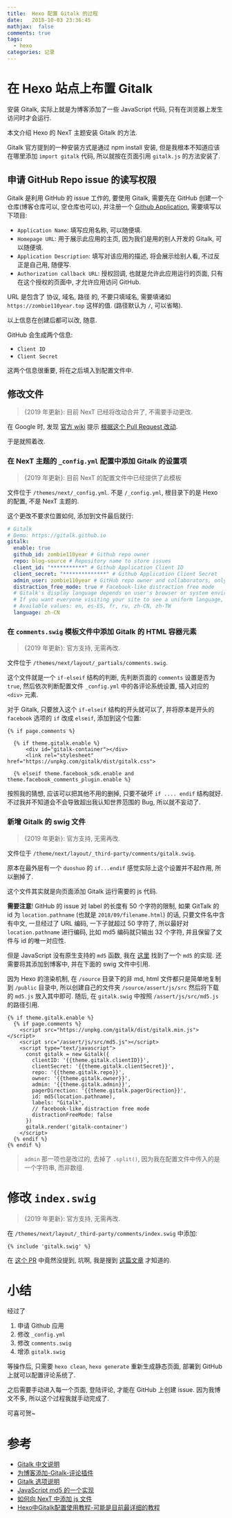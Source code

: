 ```yaml
---
title:  Hexo 配置 Gitalk 的过程
date:   2018-10-03 23:36:45
mathjax:  false
comments: true
tags:
  - hexo
categories: 记录
---
```


# 在 Hexo 站点上布置 Gitalk

安装 Gitalk, 实际上就是为博客添加了一些 JavaScript 代码, 只有在浏览器上发生访问时才会运行.

本文介绍 Hexo 的 NexT 主题安装 Gitalk 的方法.

Gitalk 官方提到的一种安装方式是通过 npm install 安装, 但是我根本不知道应该在哪里添加 `import gitalk` 代码, 所以就按在页面引用 `gitalk.js` 的方法安装了.

<!--more-->

## 申请 GitHub Repo issue 的读写权限

Gitalk 是利用 GitHub 的 issue 工作的, 要使用 Gitalk, 需要先在 GitHub 创建一个仓库(博客仓库可以, 空仓库也可以), 并注册一个 [Github Application](https://github.com/settings/applications/new), 需要填写以下项目:

- `Application Name`: 填写应用名称, 可以随便填.
- `Homepage URL`: 用于展示此应用的主页, 因为我们是用的别人开发的 Gitalk, 可以随便填.
- `Application Description`: 填写对该应用的描述, 将会展示给别人看, 不过反正是自己用, 随便写.
- `Authorization callback URL`: 授权回调, 也就是允许此应用运行的页面, 只有在这个授权的页面中, 才允许应用访问 GitHub.

URL 是包含了 协议, 域名, 路径 的, 不要只填域名, 需要填诸如 `https://zombie110year.top` 这样的值.
(路径默认为 `/`, 可以省略).

以上信息在创建后都可以改, 随意.

GitHub 会生成两个信息:

- `Client ID`
- `Client Secret`

这两个信息很重要, 将在之后填入到配置文件中.

## 修改文件

> {2019 年更新}: 目前 NexT 已经将改动合并了, 不需要手动更改.

在 Google 时, 发现 [官方 wiki](https://github.com/gitalk/gitalk/wiki/在hexo-next主题上使用gitalk) 提示 [根据这个 Pull Request 改动](https://github.com/iissnan/hexo-theme-next/pull/1814/files).

于是就照着改.

### 在 NexT 主题的 `_config.yml` 配置中添加 Gitalk 的设置项

> {2019 年更新}: 目前 NexT 的配置文件中已经提供了此模板

文件位于 `/themes/next/_config.yml`. 不是 `/_config.yml`, 根目录下的是 Hexo 的配置, 不是 NexT 主题的.

这个更改不要求位置如何, 添加到文件最后就行:

```yml
# Gitalk
# Demo: https://gitalk.github.io
gitalk:
  enable: true
  github_id: zombie110year # Github repo owner
  repo: blog-source # Repository name to store issues
  client_id: "***********" # Github Application Client ID
  client_secret: "**************" # Github Application Client Secret
  admin_user: zombie110year # GitHub repo owner and collaborators, only these guys can initialize github issues
  distraction_free_mode: true # Facebook-like distraction free mode
  # Gitalk's display language depends on user's browser or system environment
  # If you want everyone visiting your site to see a uniform language, you can set a force language value
  # Available values: en, es-ES, fr, ru, zh-CN, zh-TW
  language: zh-CN
```

### 在 `comments.swig` 模板文件中添加 Gitalk 的 HTML 容器元素

> {2019 年更新}: 官方支持, 无需再改.

文件位于 `/themes/next/layout/_partials/comments.swig`.

这个文件就是一个 `if-elseif` 结构的判断, 先判断页面的 `comments` 设置是否为 `true`, 然后依次判断配置文件 `_config.yml` 中的各评论系统设置, 插入对应的 `<div>` 元素.

对于 Gitalk, 只要放入这个 `if-elseif` 结构的开头就可以了, 并将原本是开头的 `facebook` 选项的 `if` 改成 `elseif`, 添加到这个位置:

```swig
{% if page.comments %}

  {% if theme.gitalk.enable %}
      <div id="gitalk-container"></div>
      <link rel="stylesheet" href="https://unpkg.com/gitalk/dist/gitalk.css">

  {% elseif theme.facebook_sdk.enable and theme.facebook_comments_plugin.enable %}
```

按照我的猜想, 应该可以把其他不用的删掉, 只要不破坏 `if .... endif` 结构就好. 不过我并不知道会不会导致超出我认知世界范围的 Bug, 所以就不妄动了.

### 新增 Gitalk 的 swig 文件

> {2019 年更新}: 官方支持, 无需再改.

文件位于 `/theme/next/layout/_third-party/comments/gitalk.swig`.

原本在最外层有一个 `duoshuo` 的 `if...endif` 感觉实际上这个设置并不起作用, 所以删掉了.

这个文件其实就是向页面添加 Gitalk 运行需要的 js 代码.

**需要注意**! GitHub 的 issue 对 label 的长度有 50 个字符的限制, 如果 GitTalk 的 id 为 `location.pathname` (也就是 `2018/09/filename.html`) 的话, 只要文件名中含有中文, 一旦经过了 URL 编码, 一下子就超过 50 字符了, 所以最好对 `location.pathname` 进行编码, 比如 md5 编码就只输出 32 个字符, 并且保留了文件与 id 的唯一对应性.

但是 JavaScript 没有原生支持的 `md5` 函数, 我在 [这里](https://github.com/blueimp/JavaScript-MD5/tree/master/js) 找到了一个 `md5` 的实现. 还需要将其添加到博客中, 并在下面的 swig 文件中引用.

因为 Hexo 的渲染机制, 在 `/source` 目录下的非 md, html 文件都只是简单地复制到 `/public` 目录中, 所以创建自己的文件夹 `/source/assert/js/src` 然后将下载的 `md5.js` 放入其中即可. 随后, 在 `gitalk.swig` 中按照 `/assert/js/src/md5.js` 的路径引用.

```swig
{% if theme.gitalk.enable %}
  {% if page.comments %}
    <script src="https://unpkg.com/gitalk/dist/gitalk.min.js"></script>
    <script src="/assert/js/src/md5.js"></script>
    <script type="text/javascript">
      const gitalk = new Gitalk({
        clientID: '{{theme.gitalk.clientID}}',
        clientSecret: '{{theme.gitalk.clientSecret}}',
        repo: '{{theme.gitalk.repo}}',
        owner: '{{theme.gitalk.owner}}',
        admin: '{{theme.gitalk.admin}}',
        pagerDirection: '{{theme.gitalk.pagerDirection}}',
        id: md5(location.pathname),
        labels: "Gitalk",
        // facebook-like distraction free mode
        distractionFreeMode: false
      })
      gitalk.render('gitalk-container')
    </script>
  {% endif %}
{% endif %}
```

> `admin` 那一项也是改过的, 去掉了 `.split()`, 因为我在配置文件中传入的是一个字符串, 而非数组.

# 修改 `index.swig`

> {2019 年更新}: 官方支持, 无需再改.

在 `/themes/next/layout/_third-party/comments/index.swig` 中添加:

```swig
{% include 'gitalk.swig' %}
```

在 [这个 PR](https://github.com/iissnan/hexo-theme-next/pull/1814/files) 中竟然没提到, 坑啊, 我是搜到 [这篇文章](https://iochen.com/2018/01/06/use-gitalk-in-hexo/) 才知道的.

# 小结

经过了

1. 申请 Github 应用
2. 修改 `_config.yml`
3. 修改 `comments.swig`
4. 增添 `gitalk.swig`

等操作后, 只需要 `hexo clean`, `hexo generate` 重新生成静态页面, 部署到 GitHub 上就可以配置评论系统了.

之后需要手动进入每一个页面, 登陆评论, 才能在 GitHub 上创建 issue. 因为我博文不多, 所以这个过程我就手动完成了.

可喜可贺~

# 参考

- [Gitalk 中文说明](https://github.com/gitalk/gitalk/blob/master/readme-cn.md)
- [为博客添加-Gitalk-评论插件](https://knightcai.github.io/2017/12/19/%E4%B8%BA%E5%8D%9A%E5%AE%A2%E6%B7%BB%E5%8A%A0-Gitalk-%E8%AF%84%E8%AE%BA%E6%8F%92%E4%BB%B6/)
- [Gitalk 选项说明](https://github.com/gitalk/gitalk#options)
- [JavaScript md5 的一个实现](https://github.com/blueimp/JavaScript-MD5)
- [如何向 NexT 中添加 js 文件](https://github.com/iissnan/hexo-theme-next/issues/1436)
- [Hexo中Gitalk配置使用教程-可能是目前最详细的教程](https://iochen.com/2018/01/06/use-gitalk-in-hexo/)
